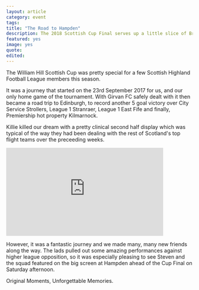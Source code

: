 ```yaml
---
layout: article
category: event
tags:
title: "The Road to Hampden"
description: The 2018 Scottish Cup Final serves up a little slice of Brora Rangers
featured: yes
image: yes
quote:
edited:
---
```

The William Hill Scottish Cup was pretty special for a few Scottish Highland Football League members this season.

It was a journey that started on the 23rd September 2017 for us, and our only home game of the tournament. With Girvan FC safely dealt with it then became a road trip to Edinburgh, to record another 5 goal victory over City Service Strollers, League 1 Stranraer, League 1 East Fife and finally, Premiership hot property Kilmarnock.

Killie killed our dream with a pretty clinical second half display which was typical of the way they had been dealing with the rest of Scotland's top flight teams over the preceeding weeks.

<iframe width="424" height="238" src="https://www.youtube.com/embed/jpmmCn_aWH8" frameborder="0" allow="autoplay; encrypted-media" allowfullscreen></iframe>

However, it was a fantastic journey and we made many, many new friends along the way. The lads pulled out some amazing performances against higher league opposition, so it was especially pleasing to see Steven and the squad featured on the big screen at Hampden ahead of the Cup Final on Saturday afternoon.

Original Moments, Unforgettable Memories.
